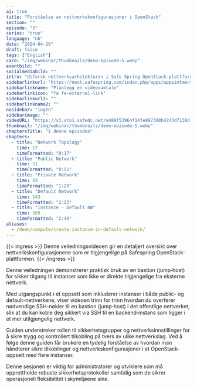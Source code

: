 ```yaml
---
ai: true
title: "Forståelse av nettverkskonfigurasjoner i OpenStack"
section: ""
episode: "5"
series: "true"
language: "nb"
date: "2024-04-19"
draft: false
tags: ["English"]
card: "/img/webinar/thumbnails/demo-episode-5.webp"
eventbild: ""
socialmediabild: ""
intro: "Utforsk nettverksarkitekturen i Safe Spring OpenStack-plattformen, og lær hvordan du setter opp instanser på tvers av ulike nettverkstyper."
sidebarlinkurl: "https://next.safespring.com/index.php/apps/appointments/embed/VOZl8W1TrMMEFQ%3D%3D/form"
sidebarlinkname: "Planlegg en videosamtale"
sidebarlinkicon: "fa fa-external-link"
sidebarlinkurl2: ""
sidebarlinkname2: ""
nosidebar: "ingen"
sidebarimage: ""
videoURL: "https://s3.sto1.safedc.net/a489f53964f14fe897308b4243d7138d:processedvideos/safespring-demo-episode-5-create-instance-in-default-network/master.m3u8"
thumbnail: "/img/webinar/thumbnails/demo-episode-5.webp"
chaptersTitle: "I denne episoden"
chapters:
  - title: "Network Topology"
    time: 17
    timeFormatted: "0:17"
  - title: "Public Network"
    time: 51
    timeFormatted: "0:51"
  - title: "Private Network"
    time: 83
    timeFormatted: "1:23"
  - title: "Default Network"
    time: 143
    timeFormatted: "2:23"
  - title: "Instance - Default NW"
    time: 169
    timeFormatted: "2:49"
aliases:
  - /demo/compute/create-instance-in-default-network/
---
```

{{< ingress >}}
Denne veiledningsvideoen gir en detaljert oversikt over nettverkskonfigurasjonene som er tilgjengelige på Safespring OpenStack-plattformen.
{{< /ingress >}}

Denne veiledningen demonstrerer praktisk bruk av en bastion (jump‑host) for sikker tilgang til instanser som ikke er direkte tilgjengelige fra eksterne nettverk.

Med utgangspunkt i et oppsett som inkluderer instanser i både public- og default-nettverkene, viser videoen trinn for trinn hvordan du overfører nødvendige SSH-nøkler til en bastion (jump‑host) i det offentlige nettverket, slik at du kan koble deg sikkert via SSH til en backend‑instans som ligger i et mer utilgjengelig nettverk.

Guiden understreker rollen til sikkerhetsgrupper og nettverksinnstillinger for å sikre trygg og kontrollert tilkobling på tvers av ulike nettverkslag. Ved å følge denne guiden får brukere en tydelig forståelse av hvordan man håndterer sikre tilkoblinger og nettverkskonfigurasjoner i et OpenStack-oppsett med flere instanser.

Denne sesjonen er viktig for administratorer og utviklere som må opprettholde robuste sikkerhetsprotokoller samtidig som de sikrer operasjonell fleksibilitet i skymiljøene sine.